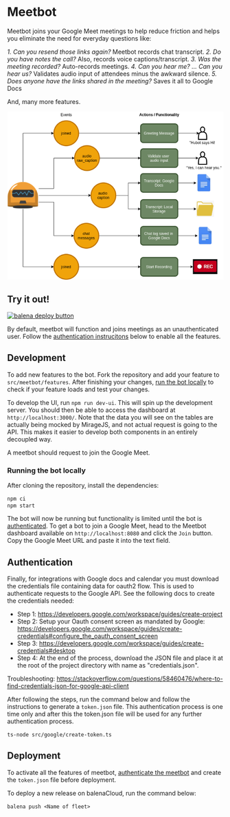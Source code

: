 # Meetbot 

Meetbot joins your Google Meet meetings to help reduce friction and helps you eliminate the need for everyday questions like: 

_1. Can you resend those links again?_ Meetbot records chat transcript.
_2. Do you have notes the call?_ Also, records voice captions/transcript.
_3. Was the meeting recorded?_ Auto-records meetings. 
_4. Can you hear me? ... Can you hear us?_ Validates audio input of attendees minus the awkward silence.
_5. Does anyone have the links shared in the meeting?_ Saves it all to Google Docs

And, many more features.

![](img/diagram.drawio.png)

## Try it out!

[![balena deploy button](https://www.balena.io/deploy.svg)](https://dashboard.balena-cloud.com/deploy?repoUrl=https://github.com/balena-io-playground/meetbot)

By default, meetbot will function and joins meetings as an unauthenticated user. Follow the [authentication instrucitons](#authentication) below to enable all the features. 

## Development

To add new features to the bot. Fork the repository and add your feature to `src/meetbot/features`. After finishing your changes, [run the bot locally](#running-the-bot-locally) to check if your feature loads and test your changes. 

To develop the UI, run `npm run dev-ui`. This will spin up the development server. You should then be able to access the dashboard at `http://localhost:3000/`. Note that the data you will see on the tables are actually being mocked by MirageJS, and not actual request is going to the API. This makes it easier to develop both components in an entirely decoupled way.

A meetbot should request to join the Google Meet.

### Running the bot locally

After cloning the repository, install the dependencies:

```
npm ci
npm start
```

The bot will now be running but functionality is limited until the bot is [authenticated](#authentication). To get a bot to join a Google Meet, head to the Meetbot dashboard available on `http://localhost:8080` and click the `Join` button. Copy the Google Meet URL and paste it into the text field.


## Authentication

Finally, for integrations with Google docs and calendar you must download the credentials file containing data for oauth2 flow. This is used to authenticate requests to the Google API. See the following docs to create the credentials needed:

- Step 1: https://developers.google.com/workspace/guides/create-project
- Step 2: Setup your Oauth consent screen as mandated by Google: https://developers.google.com/workspace/guides/create-credentials#configure_the_oauth_consent_screen
- Step 3: https://developers.google.com/workspace/guides/create-credentials#desktop
- Step 4: At the end of the process, download the JSON file and place it at the root of the project directory with name as "credentials.json".

Troubleshooting: https://stackoverflow.com/questions/58460476/where-to-find-credentials-json-for-google-api-client

After following the steps, run the command below and follow the instructions to generate a `token.json` file. This authentication process is one time only and after this the token.json file will be used for any further authentication process. 

```
ts-node src/google/create-token.ts
```

## Deployment

To activate all the features of meetbot, [authenticate the meetbot](#authentication) and create the `token.json` file before deployment.

To deploy a new release on balenaCloud, run the command below:

```
balena push <Name of fleet>
```
